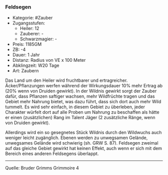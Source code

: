 ### Feldsegen

- Kategorie: #Zauber
- Zugangsstufen:
  - Heiler: 12
  - Zauberer: -
  - Schwarzmagier: -
- Preis: 1185GM
- ZB: -4
- Dauer: 1 Jahr
- Distanz: Radius von VE x 100 Meter
- Abklingzeit: W20 Tage
- Art: Zaubern

Das Land um den Heiler wird fruchtbarer und ertragreicher. Äcker/Pflanzungen werfen während der Wirkungsdauer 10% mehr Ertrag ab (20% wenn von Druiden gewirkt). In der Wildnis gewirkt sorgt der Zauber dafür, dass Pflanzen saftiger wachsen, mehr Wildfrüchte tragen und das Gebiet mehr Nahrung bietet, was dazu führt, dass sich dort auch mehr Wild tummelt. Es wird sehr einfach, in diesem Gebiet zu überleben, jeder Charakter würfelt dort auf alle Proben um Nahrung zu beschaffen als hätte er einen (zusätzlichen) Rang im Talent Jäger (2 zusätzliche Ränge, wenn von Druiden gewirkt).

Allerdings wird ein so gesegnetes Stück Wildnis durch den Wildwuchs auch weniger leicht zugänglich. Ebenen werden zu unwegsamen Gelände, unwegsames Gelände wird schwierig (sh. GRW S. 87). Feldsegen zweimal auf das gleiche Gebiet gewirkt hat keinen Effekt, auch wenn er sich mit dem Bereich eines anderen Feldsegens überlappt.

---

Quelle: Bruder Grimms Grimmoire 4
